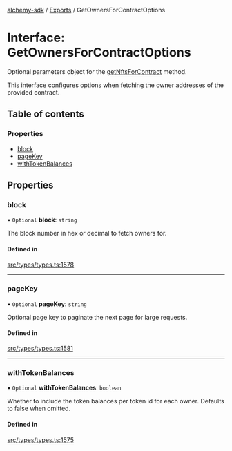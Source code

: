 [alchemy-sdk](../README.md) / [Exports](../modules.md) / GetOwnersForContractOptions

# Interface: GetOwnersForContractOptions

Optional parameters object for the [getNftsForContract](../classes/NftNamespace.md#getnftsforcontract) method.

This interface configures options when fetching the owner addresses of the
provided contract.

## Table of contents

### Properties

- [block](GetOwnersForContractOptions.md#block)
- [pageKey](GetOwnersForContractOptions.md#pagekey)
- [withTokenBalances](GetOwnersForContractOptions.md#withtokenbalances)

## Properties

### block

• `Optional` **block**: `string`

The block number in hex or decimal to fetch owners for.

#### Defined in

[src/types/types.ts:1578](https://github.com/alchemyplatform/alchemy-sdk-js/blob/80b6e91/src/types/types.ts#L1578)

___

### pageKey

• `Optional` **pageKey**: `string`

Optional page key to paginate the next page for large requests.

#### Defined in

[src/types/types.ts:1581](https://github.com/alchemyplatform/alchemy-sdk-js/blob/80b6e91/src/types/types.ts#L1581)

___

### withTokenBalances

• `Optional` **withTokenBalances**: `boolean`

Whether to include the token balances per token id for each owner. Defaults
to false when omitted.

#### Defined in

[src/types/types.ts:1575](https://github.com/alchemyplatform/alchemy-sdk-js/blob/80b6e91/src/types/types.ts#L1575)
